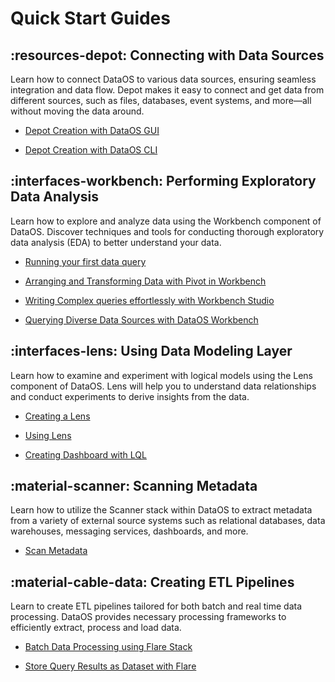 # Quick Start Guides



## :resources-depot: Connecting with Data Sources

Learn how to connect DataOS to various data sources, ensuring seamless integration and data flow. Depot makes it easy to connect and get data from different sources, such as files, databases, event systems, and more—all without moving the data around.

<div class= "grid cards" markdown>

-   [Depot Creation with DataOS GUI](/quick_guides/depot_creation_gui/)

-   [Depot Creation with DataOS CLI](/quick_guides/depot_creation_cli/)

</div>

## :interfaces-workbench: Performing Exploratory Data Analysis

Learn how to explore and analyze data using the Workbench component of DataOS. Discover techniques and tools for conducting thorough exploratory data analysis (EDA) to better understand your data.


<div class= "grid cards" markdown>

    
-   [Running your first data query](/quick_guides/first_query/)

-   [Arranging and Transforming Data with Pivot in Workbench](/quick_guides/eda_pivot/)

-   [Writing Complex queries effortlessly with Workbench Studio](/quick_guides/sql_query_studio/)

-   [Querying Diverse Data Sources with DataOS Workbench](/quick_guides/query_diverse_data_source/)

</div>

## :interfaces-lens: Using Data Modeling Layer

Learn how to examine and experiment with logical models using the Lens component of DataOS. Lens will help you to understand data relationships and conduct experiments to derive insights from the data.

<div class= "grid cards" markdown>

-   [Creating a Lens](/quick_guides/create_lens/)

-   [Using Lens](/quick_guides/use_lens/)

-   [Creating Dashboard with LQL](/quick_guides/create_dashboard_lql/)
     
</div>

## :material-scanner: Scanning Metadata

Learn how to utilize the Scanner stack within DataOS to extract metadata from a variety of external source systems such as relational databases, data warehouses, messaging services, dashboards, and more. 

<div class= "grid cards" markdown>

-   [Scan Metadata](/quick_guides/scan_metadata/)
     
</div>

## :material-cable-data: Creating ETL Pipelines
Learn to create ETL pipelines tailored for both batch and real time data processing. DataOS provides necessary processing frameworks to efficiently extract, process and load data.

<div class= "grid cards" markdown>

-   [Batch Data Processing using Flare Stack](/quick_guides/creating_etl_pipelines/flare_job/)

-   [Store Query Results as Dataset with Flare](/quick_guides/creating_etl_pipelines/query_as_input_flare/)
     
</div>